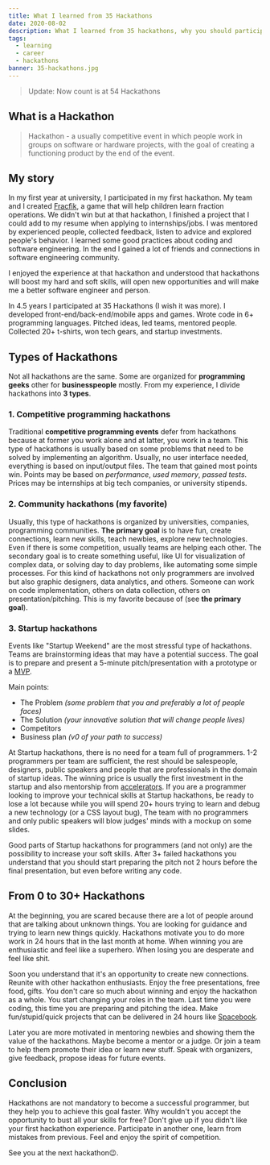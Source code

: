 ```yaml
---
title: What I learned from 35 Hackathons
date: 2020-08-02
description: What I learned from 35 hackathons, why you should participate at hackathons, how to gain experience without a full-time job.
tags:
  - learning
  - career
  - hackathons
banner: 35-hackathons.jpg
---
```


> Update: Now count is at 54 Hackathons

## What is a Hackathon

> Hackathon - a usually competitive event in which people work in groups on software or hardware projects, with the goal of creating a functioning product by the end of the event.

## My story

In my first year at university, I participated in my first hackathon.
My team and I created [Fracfik](https://strdr4605.github.io/fracfik), a game that will help children learn fraction operations.
We didn't win but at that hackathon, I finished a project that I could add to my resume when applying to internships/jobs.
I was mentored by experienced people, collected feedback, listen to advice and explored people's behavior.
I learned some good practices about coding and software engineering.
In the end I gained a lot of friends and connections in software engineering community.

I enjoyed the experience at that hackathon and understood that hackathons will boost my hard and soft skills,
will open new opportunities and will make me a better software engineer and person.

In 4.5 years I participated at 35 Hackathons (I wish it was more).
I developed front-end/back-end/mobile apps and games.
Wrote code in 6+ programming languages.
Pitched ideas, led teams, mentored people.
Collected 20+ t-shirts, won tech gears, and startup investments.

## Types of Hackathons

Not all hackathons are the same. Some are organized for **programming geeks** other for **businesspeople** mostly.
From my experience, I divide hackathons into **3 types**.

### 1. Competitive programming hackathons

Traditional **competitive programming events** defer from hackathons because at former you work alone and at latter, you work in a team.
This type of hackathons is usually based on some problems that need to be solved by implementing an algorithm.
Usually, no user interface needed, everything is based on input/output files. The team that gained most points win.
Points may be based on _performance_, _used memory_, _passed tests_. Prices may be internships at big tech companies, or university stipends.

### 2. Community hackathons (my favorite)

Usually, this type of hackathons is organized by universities, companies, programming communities.
**The primary goal** is to have fun, create connections, learn new skills, teach newbies, explore new technologies.
Even if there is some competition, usually teams are helping each other.
The secondary goal is to create something useful, like UI for visualization of complex data, or solving day to day problems,
like automating some simple processes. For this kind of hackathons not only programmers are involved but also graphic designers,
data analytics, and others. Someone can work on code implementation, others on data collection, others on presentation/pitching.
This is my favorite because of (see **the primary goal**).

### 3. Startup hackathons

Events like "Startup Weekend" are the most stressful type of hackathons.
Teams are brainstorming ideas that may have a potential success.
The goal is to prepare and present a 5-minute pitch/presentation with a prototype or a [MVP](https://en.wikipedia.org/wiki/Minimum_viable_product).

Main points:

- The Problem _(some problem that you and preferably a lot of people faces)_
- The Solution _(your innovative solution that will change people lives)_
- Competitors
- Business plan _(v0 of your path to success)_

At Startup hackathons, there is no need for a team full of programmers.
1-2 programmers per team are sufficient, the rest should be salespeople, designers, public speakers
and people that are professionals in the domain of startup ideas.
The winning price is usually the first investment in the startup and also mentorship from [accelerators](https://en.wikipedia.org/wiki/Startup_accelerator).
If you are a programmer looking to improve your technical skills at Startup hackathons,
be ready to lose a lot because while you will spend 20+ hours trying to learn and debug a new technology (or a CSS layout bug),
The team with no programmers and only public speakers will blow judges' minds with a mockup on some slides.

Good parts of Startup hackathons for programmers (and not only) are the possibility to increase your soft skills.
After 3+ failed hackathons you understand that you should start preparing the pitch not 2 hours before the final presentation,
but even before writing any code.

## From 0 to 30+ Hackathons

At the beginning, you are scared because there are a lot of people around that are talking about unknown things.
You are looking for guidance and trying to learn new things quickly.
Hackathons motivate you to do more work in 24 hours that in the last month at home.
When winning you are enthusiastic and feel like a superhero. When losing you are desperate and feel like shit.

Soon you understand that it's an opportunity to create new connections. Reunite with other hackathon enthusiasts.
Enjoy the free presentations, free food, gifts. You don't care so much about winning and enjoy the hackathon as a whole.
You start changing your roles in the team. Last time you were coding, this time you are preparing and pitching the idea.
Make fun/stupid/quick projects that can be delivered in 24 hours like [Spacebook](https://tum-faf.github.io/spacebook/).

Later you are more motivated in mentoring newbies and showing them the value of the hackathons. Maybe become a mentor or a judge.
Or join a team to help them promote their idea or learn new stuff.
Speak with organizers, give feedback, propose ideas for future events.

## Conclusion

Hackathons are not mandatory to become a successful programmer, but they help you to achieve this goal faster.
Why wouldn't you accept the opportunity to bust all your skills for free? Don't give up if you didn't like your first hackathon experience.
Participate in another one, learn from mistakes from previous. Feel and enjoy the spirit of competition.

See you at the next hackathon😉.
